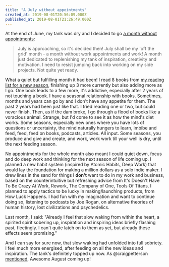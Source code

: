```yaml
---
title: "A July without appointments"
created_at: 2019-08-01T20:56:09.000Z
published_at: 2019-08-01T21:26:49.000Z
---
```

At the end of June, my tank was dry and I decided to go [a month without appointments](https://200wordsaday.com/words/what-if-i-went-a-month-without-appointments-209715d106886dbeb7): 

  

> July is approaching, so it's decided then! July shall be my 'off the grid' month - a month without work appointments and work! A month just dedicated to replenishing my tank of inspiration, creativity and motivation. I need to resist jumping back into working on my side projects. Not quite yet ready.

  

What a quiet but fulfilling month it had been! I read 8 books from [my reading list for a new season](https://200wordsaday.com/words/reading-list-for-a-new-season-220315d233ada32ec9), finishing up 3 more currently but also adding more as I go. One book leads to a few more, it's addictive, especially after 2 years of not touching a book. I have a seasonal relationship with books. Sometimes, months and years can go by and I don't have any appetite for them. The past 2 years had been just like that. I tried reading one or two, but could never finish. Then, as if the dam broke, I go through a flood of books like a voracious animal. Strange, but I'd come to see it as how the mind's diet works. Some seasons, especially new ones where you have lots of questions or uncertainty, the mind naturally hungers to learn, imbibe and feed, feed, feed on books, podcasts, articles. All input. Some seasons, you produce and give and create, and work, work work till your well is dry, until the next feeding season.   

  

No appointments for the whole month also meant I could quiet down, focus and do deep work and thinking for the next season of life coming up. I planned a new habit system (inspired by Atomic Habits, Deep Work) that would lay the foundation for making a million dollars as a solo indie maker. I drew lines in the sand for things I **don't** want to do in my work and business, based on the counterintuitive but refreshing advice from It's Doesn't Have To Be Crazy At Work, Rework, The Company of One, Tools Of Titans. I planned to apply tactics to be lucky in making/launching products, from How Luck Happens. I had fun with my imagination and want to continue doing so, listening to podcasts by Joe Rogan, on alternative theories of human history, lost civilizations and psychedelics.

  

Last month, I said: "Already I feel that slow waking from within the heart, a spirited spirit sobering up, inspiration and inspiring ideas briefly flashing past, fleetingly. I can't quite latch on to them as yet, but already these effects seem promising." 

  

And I can say for sure now, that slow waking had unfolded into full sobriety. I feel much more energised, after feeding on all the new ideas and inspiration. The tank's definitely topped up now. As @craigpetterson [mentioned](https://200wordsaday.com/words/awesome-august-239195d41ff695b188), Awesome August coming up!
